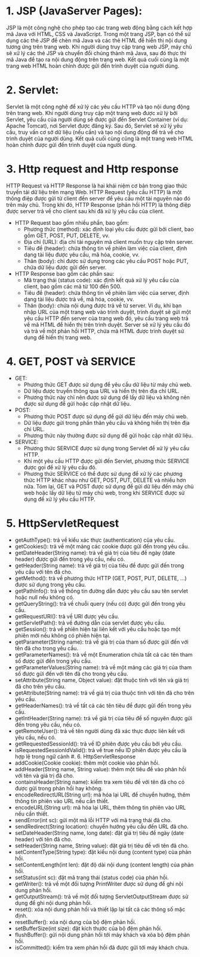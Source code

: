 # 1. JSP (JavaServer Pages): 
JSP là một công nghệ cho phép tạo các trang web động bằng cách kết hợp mã Java với HTML, CSS và JavaScript. Trong một trang JSP, bạn có thể sử dụng các thẻ JSP để chèn mã Java và các thẻ HTML để hiển thị nội dung tương ứng trên trang web. Khi người dùng truy cập trang web JSP, máy chủ sẽ xử lý các thẻ JSP và chuyển đổi chúng thành mã Java, sau đó thực thi mã Java để tạo ra nội dung động trên trang web. Kết quả cuối cùng là một trang web HTML hoàn chỉnh được gửi đến trình duyệt của người dùng.

# 2. Servlet: 
Servlet là một công nghệ để xử lý các yêu cầu HTTP và tạo nội dung động trên trang web. Khi người dùng truy cập một trang web được xử lý bởi Servlet, yêu cầu của người dùng sẽ được gửi đến Servlet Container (ví dụ: Apache Tomcat), nơi Servlet được đăng ký. Sau đó, Servlet sẽ xử lý yêu cầu, truy vấn cơ sở dữ liệu (nếu cần) và tạo nội dung động để trả về cho trình duyệt của người dùng. Kết quả cuối cùng cũng là một trang web HTML hoàn chỉnh được gửi đến trình duyệt của người dùng.

# 3. Http request and Http  response
HTTP Request và HTTP Response là hai khái niệm cơ bản trong giao thức truyền tải dữ liệu trên mạng Web. HTTP Request (yêu cầu HTTP) là một thông điệp được gửi từ client đến server để yêu cầu một tài nguyên nào đó trên máy chủ. Trong khi đó, HTTP Response (phản hồi HTTP) là thông điệp được server trả về cho client sau khi đã xử lý yêu cầu của client.
+ HTTP Request bao gồm nhiều phần, bao gồm:
  - Phương thức (method): xác định loại yêu cầu được gửi bởi client, bao gồm GET, POST, PUT, DELETE, vv.
  - Địa chỉ (URL): địa chỉ tài nguyên mà client muốn truy cập trên server.
  - Tiêu đề (header): chứa thông tin về phiên làm việc của client, định dạng tài liệu được yêu cầu, mã hóa, cookie, vv.
  - Thân (body): chỉ được sử dụng trong các yêu cầu POST hoặc PUT, chứa dữ liệu được gửi đến server.
+ HTTP Response bao gồm các phần sau:
  - Mã trạng thái (status code): xác định kết quả xử lý yêu cầu của client, bao gồm các mã từ 100 đến 500.
  - Tiêu đề (header): chứa thông tin về phiên làm việc của server, định dạng tài liệu được trả về, mã hóa, cookie, vv.
  - Thân (body): chứa nội dung được trả về từ server.
Ví dụ, khi bạn nhập URL của một trang web vào trình duyệt, trình duyệt sẽ gửi một yêu cầu HTTP đến server của trang web đó, yêu cầu trang web trả về mã HTML để hiển thị trên trình duyệt. Server sẽ xử lý yêu cầu đó và trả về một phản hồi HTTP, chứa mã HTML được trình duyệt sử dụng để hiển thị trang web.

# 4. GET, POST và SERVICE
+ GET:
  - Phương thức GET được sử dụng để yêu cầu dữ liệu từ máy chủ web.
  - Dữ liệu được truyền thông qua URL và hiển thị trên địa chỉ URL.
  - Phương thức này chỉ nên được sử dụng để lấy dữ liệu và không nên được sử dụng để gửi hoặc cập nhật dữ liệu.
+ POST:
  - Phương thức POST được sử dụng để gửi dữ liệu đến máy chủ web.
  - Dữ liệu được gửi trong phần thân yêu cầu và không hiển thị trên địa chỉ URL.
  - Phương thức này thường được sử dụng để gửi hoặc cập nhật dữ liệu.
+ SERVICE:
  - Phương thức SERVICE được sử dụng trong Servlet để xử lý yêu cầu HTTP.
  - Khi một yêu cầu HTTP được gửi đến Servlet, phương thức SERVICE được gọi để xử lý yêu cầu đó.
  - Phương thức SERVICE có thể được sử dụng để xử lý các phương thức HTTP khác nhau như GET, POST, PUT, DELETE và nhiều hơn nữa.
Tóm lại, GET và POST được sử dụng để gửi dữ liệu đến máy chủ web hoặc lấy dữ liệu từ máy chủ web, trong khi SERVICE được sử dụng để xử lý yêu cầu HTTP.
# 5. HttpServletRequest
  + getAuthType(): trả về kiểu xác thực (authentication) của yêu cầu.
  + getCookies(): trả về một mảng các cookie được gửi đến trong yêu cầu.
  + getDateHeader(String name): trả về giá trị của tiêu đề ngày (date header) được gửi đến trong yêu cầu, nếu có.
  + getHeader(String name): trả về giá trị của tiêu đề được gửi đến trong yêu cầu với tên đã cho.
  + getMethod(): trả về phương thức HTTP (GET, POST, PUT, DELETE, ...) được sử dụng trong yêu cầu.
  + getPathInfo(): trả về thông tin đường dẫn được yêu cầu sau tên servlet hoặc null nếu không có.
  + getQueryString(): trả về chuỗi query (nếu có) được gửi đến trong yêu cầu.
  + getRequestURI(): trả về URI được yêu cầu.
  + getServletPath(): trả về đường dẫn của servlet được yêu cầu.
  + getSession(): trả về phiên hiện tại liên kết với yêu cầu hoặc tạo một phiên mới nếu không có phiên hiện tại.
  + getParameter(String name): trả về giá trị của tham số được gửi đến với tên đã cho trong yêu cầu.
  + getParameterNames(): trả về một Enumeration chứa tất cả các tên tham số được gửi đến trong yêu cầu.
  + getParameterValues(String name): trả về một mảng các giá trị của tham số được gửi đến với tên đã cho trong yêu cầu.
  + setAttribute(String name, Object value): đặt thuộc tính với tên và giá trị đã cho trên yêu cầu.
  + getAttribute(String name): trả về giá trị của thuộc tính với tên đã cho trên yêu cầu.
  + getHeaderNames(): trả về tất cả các tên tiêu đề được gửi đến trong yêu cầu.
  + getIntHeader(String name): trả về giá trị của tiêu đề số nguyên được gửi đến trong yêu cầu, nếu có.
  + getRemoteUser(): trả về tên người dùng đã xác thực được liên kết với yêu cầu, nếu có.
  + getRequestedSessionId(): trả về ID phiên được yêu cầu bởi yêu cầu.
  + isRequestedSessionIdValid(): trả về true nếu ID phiên được yêu cầu là hợp lệ trong ngữ cảnh
#. 6. HttpServletResponse
  + addCookie(Cookie cookie): thêm một cookie vào phản hồi.
  + addHeader(String name, String value): thêm một tiêu đề vào phản hồi với tên và giá trị đã cho.
  + containsHeader(String name): kiểm tra xem tiêu đề với tên đã cho có được gửi trong phản hồi hay không.
  + encodeRedirectURL(String url): mã hóa lại URL để chuyển hướng, thêm thông tin phiên vào URL nếu cần thiết.
  + encodeURL(String url): mã hóa lại URL, thêm thông tin phiên vào URL nếu cần thiết.
  + sendError(int sc): gửi một mã lỗi HTTP với mã trạng thái đã cho.
  + sendRedirect(String location): chuyển hướng yêu cầu đến URL đã cho.
  + setDateHeader(String name, long date): đặt giá trị tiêu đề ngày (date header) với tên đã cho.
  + setHeader(String name, String value): đặt giá trị tiêu đề với tên đã cho.
  + setContentType(String type): đặt kiểu nội dung (content type) của phản hồi.
  + setContentLength(int len): đặt độ dài nội dung (content length) của phản hồi.
  + setStatus(int sc): đặt mã trạng thái (status code) của phản hồi.
  + getWriter(): trả về một đối tượng PrintWriter được sử dụng để ghi nội dung phản hồi.
  + getOutputStream(): trả về một đối tượng ServletOutputStream được sử dụng để ghi nội dung phản hồi.
  + reset(): xóa nội dung phản hồi và thiết lập lại tất cả các thông số mặc định.
  + resetBuffer(): xóa nội dung của bộ đệm phản hồi.
  + setBufferSize(int size): đặt kích thước của bộ đệm phản hồi.
  + flushBuffer(): gửi nội dung phản hồi tới máy khách và xóa bộ đệm phản hồi.
  + isCommitted(): kiểm tra xem phản hồi đã được gửi tới máy khách chưa.
